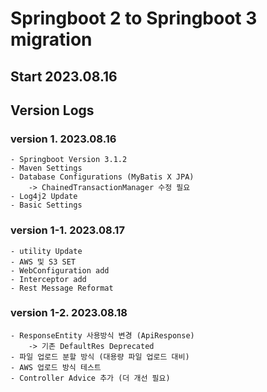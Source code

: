 # Springboot 2 to Springboot 3 migration

## Start 2023.08.16

## Version Logs

### version 1. 2023.08.16
```
- Springboot Version 3.1.2
- Maven Settings
- Database Configurations (MyBatis X JPA)
    -> ChainedTransactionManager 수정 필요
- Log4j2 Update
- Basic Settings
```

### version 1-1. 2023.08.17
```
- utility Update
- AWS 및 S3 SET
- WebConfiguration add
- Interceptor add
- Rest Message Reformat
```

### version 1-2. 2023.08.18
```
- ResponseEntity 사용방식 변경 (ApiResponse)
    -> 기존 DefaultRes Deprecated
- 파일 업로드 분할 방식 (대용량 파일 업로드 대비)
- AWS 업로드 방식 테스트
- Controller Advice 추가 (더 개선 필요)
```